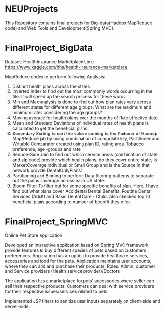 # NEUProjects
This Repository contains final projects for Big-data(Hadoop MapReduce code) and Web Tools and Development(Spring MVC).

# FinalProject_BigData 
Dataset: HealthInsurance Marketplace
Link: https://www.kaggle.com/hhs/health-insurance-marketplace

MapReduce codes to perform following Analysis:
1. Distinct health plans across the states
2. Inverted Index to find out the most commonly words occurring in the file. It will speed up the search process for these words.
3. Min and Max analysis is done to find out how plan rates vary across different states for different age groups. 
   What are the maximum and minimum rates considering the age groups?
4. Moving average for health plans over the months of Rate effective date
5. Mean and Standard Deviations of individual rates of health plans is calculated to get the beneficial plans.
6. Secondary Sorting to sort the values coming to the Reducer of Hadoop Map/Reduce job by using combination of composite key, Partitioner and Writable
   Comparator created using plan ID, rating area, Tobacco preference, age -groups and rate
7. Reduce-Side Join to find out which service areas (combination of state and zip code) provide which health plans, do they cover 
   entire state, Is MarketCoverage Individual or Small Group and is the Source in that network provide DentalOnlyPlans?
8. Partitioning and Binning to perform Data filtering patterns to separate out the palns coverage across each US state.
9. Bloom Filter To filter out for some specific benefits of plan. Here, I have find out what plans cover Accidental Dental Benefits, 
   Routine Dental Services (Adult) and Basic Dental Care - Child.
Also checked top 10 beneficial plans according to number of beenfit they offer.



# FinalProject_SpringMVC
Online Pet Store Application

Developed an interactive application based on Spring MVC framework provide features to buy different species of pets based on customers preferences. 
Application has an option to provide healthcare services, accessories and food for the pets. Application maintains user accounts, 
where they can add and purchase their products. 
Roles: Admin, customer and Service providers (Health service provider)/Doctors

The application has a  marketplace for pets’ accessories where seller can sell their respective products. Customers can deal with 
service providers for their respective issues/services related to pets.

Implemented JSP filters to sanitize user inputs separately on client-side and server-side.


